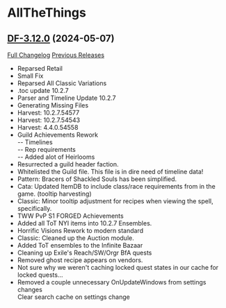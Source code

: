 # AllTheThings

## [DF-3.12.0](https://github.com/DFortun81/AllTheThings/tree/DF-3.12.0) (2024-05-07)
[Full Changelog](https://github.com/DFortun81/AllTheThings/compare/DF-3.11.2...DF-3.12.0) [Previous Releases](https://github.com/DFortun81/AllTheThings/releases)

- Reparsed Retail  
- Small Fix  
- Reparsed All Classic Variations  
- .toc update 10.2.7  
- Parser and Timeline Update 10.2.7  
- Generating Missing Files  
- Harvest: 10.2.7.54577  
- Harvest: 10.2.7.54543  
- Harvest: 4.4.0.54558  
- Guild Achievements Rework  
    -- Timelines  
    -- Rep requirements  
    -- Added alot of Heirlooms  
- Resurrected a guild header faction.  
- Whitelisted the Guild file. This file is in dire need of timeline data!  
- Pattern: Bracers of Shackled Souls has been simplified.  
- Cata: Updated ItemDB to include class/race requirements from in the game. (tooltip harvesting)  
- Classic: Minor tooltip adjustment for recipes when viewing the spell, specifically.  
- TWW PvP S1 FORGED Achievements  
- Added all ToT NYI items into 10.2.7 Ensembles.  
- Horrific Visions Rework to modern standard  
- Classic: Cleaned up the Auction module.  
- Added ToT ensembles to the Infinite Bazaar  
- Cleaning up Exile's Reach/SW/Orgr BfA quests  
- Removed ghost recipe appears on vendors.  
- Not sure why we weren't caching locked quest states in our cache for locked quests...  
- Removed a couple unnecessary OnUpdateWindows from settings changes  
    Clear search cache on settings change  
